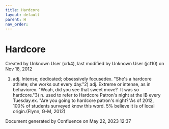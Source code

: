 ```yaml
---
title: Hardcore
layout: default
parent: H
nav_order:
---
```


# Hardcore

Created by  Unknown User (crk4), last modified by  Unknown User (jcf10) on Nov 18, 2012

1) adj. Intense; dedicated; obsessively focusedex. &quot;She's a hardcore athlete; she works out every day.&quot;2) adj. Extreme or intense, as in behaviorex. &quot;Woah, did you see that sweet move?  It was so hardcore.&quot;3) n. used to refer to Hardcore Patron's night at the IB every Tuesday.ex. &quot;Are you going to hardcore patron's night?&quot;As of 2012, 100% of students surveyed know this word. 5% believe it is of local origin.(Flynn, G-M, 2012)

Document generated by Confluence on May 22, 2023 12:37


